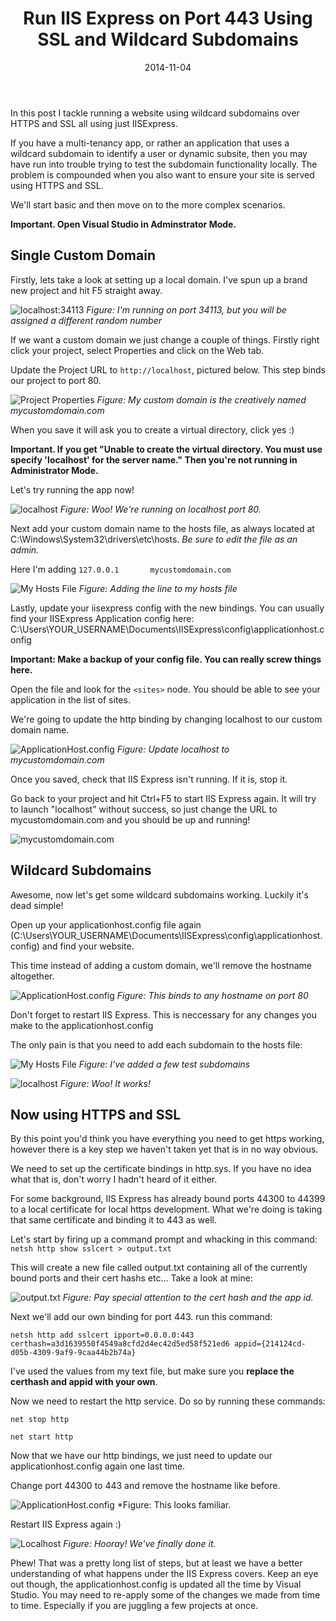 ﻿---
title: Run IIS Express on Port 443 Using SSL and Wildcard Subdomains
date: 2014-11-04
layout: post
published: true
---

In this post I tackle running a website using wildcard subdomains over HTTPS and SSL all using just IISExpress.

If you have a multi-tenancy app, or rather an application that uses a wildcard subdomain to identify a user or dynamic subsite, then you may have run into trouble trying to test the subdomain functionality locally. The problem is compounded when you also want to ensure your site is served using HTTPS and SSL.

We'll start basic and then move on to the more complex scenarios.

**Important. Open Visual Studio in Adminstrator Mode.**

## Single Custom Domain

Firstly, lets take a look at setting up a local domain. I've spun up a brand new project and hit F5 straight away.

![localhost:34113](/wp-content/uploads/2014/11/localhost1.png) 
*Figure: I'm running on port 34113, but you will be assigned a different random number*

If we want a custom domain we just change a couple of things. Firstly right click your project, select Properties and click on the Web tab.

Update the Project URL to `http://localhost`, pictured below. This step binds our project to port 80.

![Project Properties](/wp-content/uploads/2014/11/properties1.png)
*Figure: My custom domain is the creatively named mycustomdomain.com*

When you save it will ask you to create a virtual directory, click yes :)

**Important. If you get "Unable to create the virtual directory. You must use specify 'localhost' for the server name." Then you're not running in Administrator Mode.**

Let's try running the app now!

![localhost](/wp-content/uploads/2014/11/localhost2.png)
*Figure: Woo! We're running on localhost port 80.*

Next add your custom domain name to the hosts file, as always located at C:\Windows\System32\drivers\etc\hosts. *Be sure to edit the file as an admin.*

Here I'm adding `127.0.0.1       mycustomdomain.com`

![My Hosts File](/wp-content/uploads/2014/11/hosts1.png)
*Figure: Adding the line to my hosts file*

Lastly, update your iisexpress config with the new bindings. You can usually find your IISExpress Application config here: C:\Users\YOUR_USERNAME\Documents\IISExpress\config\applicationhost.config

**Important: Make a backup of your config file. You can really screw things here.**

Open the file and look for the `<sites>` node. You should be able to see your application in the list of sites.

We're going to update the http binding by changing localhost to our custom domain name.

![ApplicationHost.config](/wp-content/uploads/2014/11/config1.png)
*Figure: Update localhost to mycustomdomain.com*

Once you saved, check that IIS Express isn't running. If it is, stop it.

Go back to your project and hit Ctrl+F5 to start IIS Express again. It will try to launch "localhost" without success, so just change the URL to mycustomdomain.com and you should be up and running!

![mycustomdomain.com](/wp-content/uploads/2014/11/localhost3.png)

## Wildcard Subdomains

Awesome, now let's get some wildcard subdomains working. Luckily it's dead simple! 

Open up your applicationhost.config file again (C:\Users\YOUR_USERNAME\Documents\IISExpress\config\applicationhost.config) and find your website.

This time instead of adding a custom domain, we'll remove the hostname altogether.

![ApplicationHost.config](/wp-content/uploads/2014/11/config2.png)
*Figure: This binds to any hostname on port 80*

Don't forget to restart IIS Express. This is neccessary for any changes you make to the applicationhost.config

The only pain is that you need to add each subdomain to the hosts file:

![My Hosts File](/wp-content/uploads/2014/11/hosts.png)
*Figure: I've added a few test subdomains*

![localhost](/wp-content/uploads/2014/11/localhost4.png)
*Figure: Woo! It works!*

## Now using HTTPS and SSL

By this point you'd think you have everything you need to get https working, however there is a key step we haven't taken yet that is in no way obvious.

We need to set up the certificate bindings in http.sys. If you have no idea what that is, don't worry I hadn't heard of it either.

For some background, IIS Express has already bound ports 44300 to 44399 to a local certificate for local https development. What we're doing is taking that same certificate and binding it to 443 as well.

Let's start by firing up a command prompt and whacking in this command: `netsh http show sslcert > output.txt`

This will create a new file called output.txt containing all of the currently bound ports and their cert hashs etc... Take a look at mine:

![output.txt](/wp-content/uploads/2014/11/output1.png)
*Figure: Pay special attention to the cert hash and the app id.*

Next we'll add our own binding for port 443. run this command:

    netsh http add sslcert ipport=0.0.0.0:443 certhash=a3d1639550f4549a8cfd2d4ec42d5ed58f521ed6 appid={214124cd-d05b-4309-9af9-9caa44b2b74a}

I've used the values from my text file, but make sure you **replace the certhash and appid with your own**.

Now we need to restart the http service. Do so by running these commands:

    net stop http
    
    net start http

Now that we have our http bindings, we just need to update our applicationhost.config again one last time.

Change port 44300 to 443 and remove the hostname like before.

![ApplicationHost.config](/wp-content/uploads/2014/11/config3.png)
*Figure: This looks familiar.

Restart IIS Express again :)

![Localhost](/wp-content/uploads/2014/11/localhost5.png)
*Figure: Hooray! We've finally done it.*

Phew! That was a pretty long list of steps, but at least we have a better understanding of what happens under the IIS Express covers. Keep an eye out though, the applicationhost.config is updated all the time by Visual Studio. You may need to re-apply some of the changes we made from time to time. Especially if you are juggling a few projects at once.


